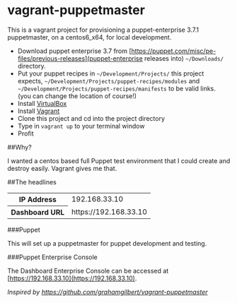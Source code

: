vagrant-puppetmaster
====================

This is a vagrant project for provisioning a puppet-enterprise 3.7.1 puppetmaster, on a centos6_x64, for local development.

- Download puppet enterprise 3.7 from [https://puppet.com/misc/pe-files/previous-releases](puppet-enterprise releases into) `~/Downloads/` directory.
- Put your puppet recipes in `~/Development/Projects/` this project expects, `~/Development/Projects/puppet-recipes/modules` and `~/Development/Projects/puppet-recipes/manifests` to be valid links.
(you can change the location of course!)
- Install [VirtualBox](https://www.virtualbox.org/wiki/Downloads)
- Install [Vagrant](http://downloads.vagrantup.com/)
- Clone this project and cd into the project directory
- Type in ``vagrant up`` to your terminal window
- Profit

##Why?

I wanted a centos based full Puppet test environment that I could create and destroy easily. Vagrant gives me that.

##The headlines
<table>
<tr><th>IP Address</th><td>192.168.33.10</td></tr>
<tr><th>Dashboard URL</th><td>https://192.168.33.10</td></tr>
</table>

###Puppet

This will set up a puppetmaster for puppet development and testing.

###Puppet Enterprise Console

The Dashboard Enterprise Console can be accessed at [https://192.168.33.10](https://192.168.33.10).

*Inspired by https://github.com/grahamgilbert/vagrant-puppetmaster*